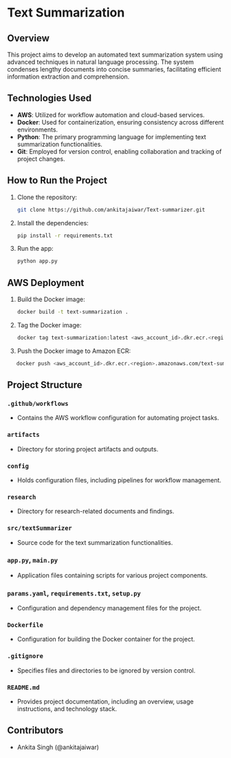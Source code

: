 # Text Summarization 

## Overview

This project aims to develop an automated text summarization system using advanced techniques in natural language processing. The system condenses lengthy documents into concise summaries, facilitating efficient information extraction and comprehension.

## Technologies Used

- **AWS**: Utilized for workflow automation and cloud-based services.
- **Docker**: Used for containerization, ensuring consistency across different environments.
- **Python**: The primary programming language for implementing text summarization functionalities.
- **Git**: Employed for version control, enabling collaboration and tracking of project changes.

## How to Run the Project

1. Clone the repository:
   ```bash
   git clone https://github.com/ankitajaiwar/Text-summarizer.git

2. Install the dependencies:
   ```bash
   pip install -r requirements.txt

3. Run the app:
   ```bash
   python app.py

## AWS Deployment

1. Build the Docker image:
   ```bash
   docker build -t text-summarization .

2. Tag the Docker image:
   ```bash
   docker tag text-summarization:latest <aws_account_id>.dkr.ecr.<region>.amazonaws.com/text-summarization:latest

3. Push the Docker image to Amazon ECR:
  ```bash
     docker push <aws_account_id>.dkr.ecr.<region>.amazonaws.com/text-summarization:latest
```


## Project Structure

### `.github/workflows`
- Contains the AWS workflow configuration for automating project tasks.

### `artifacts`
- Directory for storing project artifacts and outputs.

### `config`
- Holds configuration files, including pipelines for workflow management.

### `research`
- Directory for research-related documents and findings.

### `src/textSummarizer`
- Source code for the text summarization functionalities.

### `app.py`, `main.py`
- Application files containing scripts for various project components.

### `params.yaml`, `requirements.txt`, `setup.py`
- Configuration and dependency management files for the project.

### `Dockerfile`
- Configuration for building the Docker container for the project.

### `.gitignore`
- Specifies files and directories to be ignored by version control.

### `README.md`
- Provides project documentation, including an overview, usage instructions, and technology stack.

## Contributors

- Ankita Singh (@ankitajaiwar)


